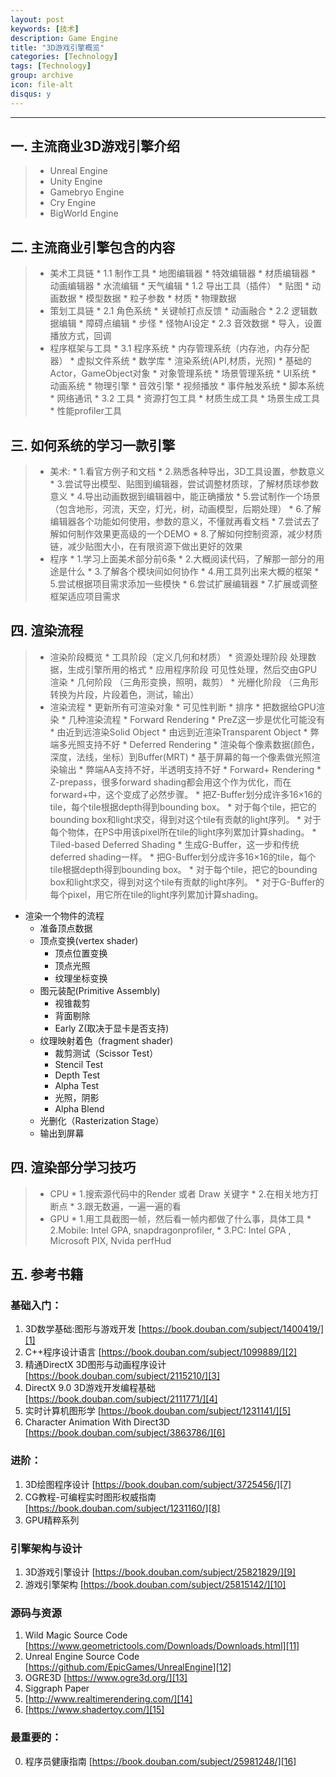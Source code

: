 ```yaml
---
layout: post
keywords: [技术]
description: Game Engine
title: "3D游戏引擎概览"
categories: [Technology]
tags: [Technology]
group: archive
icon: file-alt
disqus: y
---
```


----

## 一. 主流商业3D游戏引擎介绍

>  * Unreal Engine
>  * Unity Engine
>  * Gamebryo Engine
>  * Cry Engine
>  * BigWorld Engine


## 二. 主流商业引擎包含的内容

> * 美术工具链
	* 1.1 制作工具
		* 地图编辑器
		* 特效编辑器
		* 材质编辑器
		* 动画编辑器
		* 水流编辑
		* 天气编辑
	* 1.2 导出工具（插件）
		* 贴图
		* 动画数据
		* 模型数据
		* 粒子参数
		* 材质
		* 物理数据
> * 策划工具链
	* 2.1 角色系统
		* 关键帧打点反馈
		* 动画融合
	* 2.2 逻辑数据编辑
		* 障碍点编辑
		* 步怪
		* 怪物AI设定
	* 2.3 音效数据
		* 导入，设置播放方式，回调
> * 程序框架与工具
	* 3.1 程序系统
		* 内存管理系统（内存池，内存分配器）
		* 虚拟文件系统
		* 数学库
		* 渲染系统(API,材质，光照)
		* 基础的Actor，GameObject对象
		* 对象管理系统
		* 场景管理系统
		* UI系统
		* 动画系统
		* 物理引擎
		* 音效引擎
		* 视频播放
		* 事件触发系统
		* 脚本系统
		* 网络通讯
	* 3.2 工具
		* 资源打包工具
		* 材质生成工具
		* 场景生成工具
		* 性能profiler工具

## 三. 如何系统的学习一款引擎
> * 美术:
	* 1.看官方例子和文档
	* 2.熟悉各种导出，3D工具设置，参数意义
	* 3.尝试导出模型、贴图到编辑器，尝试调整材质球，了解材质球参数意义 
	* 4.导出动画数据到编辑器中，能正确播放
	* 5.尝试制作一个场景（包含地形，河流，天空，灯光，树，动画模型，后期处理）
	* 6.了解编辑器各个功能如何使用，参数的意义，不懂就再看文档
	* 7.尝试去了解如何制作效果更高级的一个DEMO
	* 8.了解如何控制资源，减少材质链，减少贴图大小，在有限资源下做出更好的效果
> * 程序
	* 1.学习上面美术部分前6条
	* 2.大概阅读代码，了解那一部分的用途是什么
	* 3.了解各个模块间如何协作
	* 4.用工具列出来大概的框架
	* 5.尝试根据项目需求添加一些模快
	* 6.尝试扩展编辑器
	* 7.扩展或调整框架适应项目需求

## 四. 渲染流程
> * 渲染阶段概览
	* 工具阶段（定义几何和材质）
	* 资源处理阶段 处理数据，生成引擎所用的格式
	* 应用程序阶段 可见性处理，然后交由GPU渲染
	* 几何阶段 （三角形变换，照明，裁剪）
	* 光栅化阶段 （三角形转换为片段，片段着色，测试，输出）
> * 渲染流程
    * 更新所有可渲染对象
    * 可见性判断
	* 排序
	* 把数据给GPU渲染
	* 几种渲染流程
  	* Forward Rendering
  		* PreZ这一步是优化可能没有
  		* 由近到远渲染Solid Object
  		* 由远到近渲染Transparent Object
  		* 弊端多光照支持不好
  	* Deferred Rendering
  		* 渲染每个像素数据(颜色，深度，法线，坐标）到Buffer(MRT)
  		* 基于屏幕的每一个像素做光照渲染输出
  		* 弊端AA支持不好，半透明支持不好
  	* Forward+ Rendering
  		* Z-prepass，很多forward shading都会用这个作为优化，而在forward+中，这个变成了必然步骤。
  		* 把Z-Buffer划分成许多16×16的tile，每个tile根据depth得到bounding box。
  		* 对于每个tile，把它的bounding box和light求交，得到对这个tile有贡献的light序列。
  		* 对于每个物体，在PS中用该pixel所在tile的light序列累加计算shading。
  	* Tiled-based Deferred Shading
  		* 生成G-Buffer，这一步和传统deferred shading一样。
  		* 把G-Buffer划分成许多16×16的tile，每个tile根据depth得到bounding box。
  		* 对于每个tile，把它的bounding box和light求交，得到对这个tile有贡献的light序列。
  		* 对于G-Buffer的每个pixel，用它所在tile的light序列累加计算shading。
  * 渲染一个物件的流程
  	* 准备顶点数据
  	* 顶点变换(vertex shader)
  		* 顶点位置变换
  		* 顶点光照
  		* 纹理坐标变换
  	* 图元装配(Primitive Assembly)
  		* 视锥裁剪
  		* 背面剔除
  		* Early Z(取决于显卡是否支持)
  	* 纹理映射着色（fragment shader)
  		* 裁剪测试（Scissor Test）
  		* Stencil Test
  		* Depth Test
  		* Alpha Test
  		* 光照，阴影
  		* Alpha Blend
  	* 光删化（Rasterization Stage）
  	* 输出到屏幕

## 四. 渲染部分学习技巧
> * CPU
	* 1.搜索源代码中的Render 或者 Draw 关键字
	* 2.在相关地方打断点
	* 3.跟无数遍，一遍一遍的看
> * GPU
	* 1.用工具截图一帧，然后看一帧内都做了什么事，具体工具
	* 2.Mobile: Intel GPA, snapdragonprofiler, 
	* 3.PC: Intel GPA , Microsoft PIX, Nvida perfHud

## 五. 参考书籍
>
### 基础入门：
1. 3D数学基础:图形与游戏开发 		[https://book.douban.com/subject/1400419/][1]
2. C++程序设计语言 				[https://book.douban.com/subject/1099889/][2]
3. 精通DirectX 3D图形与动画程序设计 [https://book.douban.com/subject/2115210/][3]
4. DirectX 9.0 3D游戏开发编程基础 	[https://book.douban.com/subject/2111771/][4]
5. 实时计算机图形学 				[https://book.douban.com/subject/1231141/][5]
6. Character Animation With Direct3D [https://book.douban.com/subject/3863786/][6]

### 进阶：
>
1. 3D绘图程序设计 					[https://book.douban.com/subject/3725456/][7]
2. CG教程-可编程实时图形权威指南  	[https://book.douban.com/subject/1231160/][8]
3. GPU精粹系列

### 引擎架构与设计
>
1. 3D游戏引擎设计 					[https://book.douban.com/subject/25821829/][9]
2. 游戏引擎架构 					[https://book.douban.com/subject/25815142/][10]

### 源码与资源
>
1. Wild Magic Source Code 		[https://www.geometrictools.com/Downloads/Downloads.html][11]
2. Unreal Engine Source Code   	[https://github.com/EpicGames/UnrealEngine][12]
3. OGRE3D [https://www.ogre3d.org/][13]
3. Siggraph Paper
4. [http://www.realtimerendering.com/][14]
5. [https://www.shadertoy.com/][15]

### 最重要的：
>
0. 程序员健康指南 					[https://book.douban.com/subject/25981248/][16]


[1]:https://book.douban.com/subject/1400419/
[2]:https://book.douban.com/subject/1099889/
[3]:https://book.douban.com/subject/2115210/
[4]:https://book.douban.com/subject/2111771/
[5]:https://book.douban.com/subject/1231141/
[6]:https://book.douban.com/subject/3863786/
[7]:https://book.douban.com/subject/3725456/
[8]:https://book.douban.com/subject/1231160/
[9]:https://book.douban.com/subject/25821829/
[10]:https://book.douban.com/subject/25815142/
[11]:https://www.geometrictools.com/Downloads/Downloads.html
[12]:https://github.com/EpicGames/UnrealEngine
[13]:https://www.ogre3d.org/
[14]:http://www.realtimerendering.com/
[15]:https://www.shadertoy.com/
[16]:https://book.douban.com/subject/25981248/]
